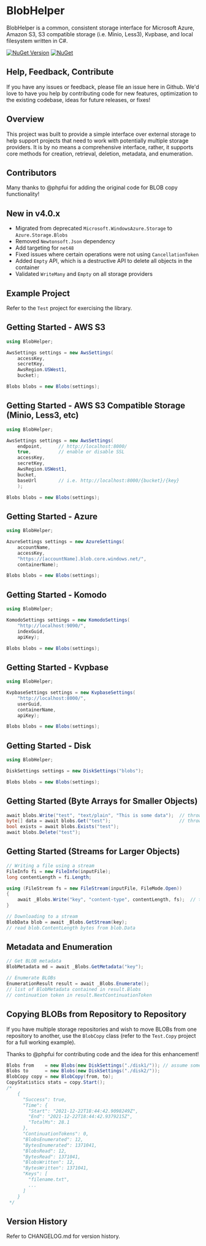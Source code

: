 # BlobHelper

BlobHelper is a common, consistent storage interface for Microsoft Azure, Amazon S3, S3 compatible storage (i.e. Minio, Less3), Kvpbase, and local filesystem written in C#.

[![NuGet Version](https://img.shields.io/nuget/v/BlobHelper.svg?style=flat)](https://www.nuget.org/packages/BlobHelper/) [![NuGet](https://img.shields.io/nuget/dt/BlobHelper.svg)](https://www.nuget.org/packages/BlobHelper) 

## Help, Feedback, Contribute

If you have any issues or feedback, please file an issue here in Github. We'd love to have you help by contributing code for new features, optimization to the existing codebase, ideas for future releases, or fixes!

## Overview

This project was built to provide a simple interface over external storage to help support projects that need to work with potentially multiple storage providers.  It is by no means a comprehensive interface, rather, it supports core methods for creation, retrieval, deletion, metadata, and enumeration.

## Contributors

Many thanks to @phpfui for adding the original code for BLOB copy functionality!

## New in v4.0.x

- Migrated from deprecated ```Microsoft.WindowsAzure.Storage``` to ```Azure.Storage.Blobs```
- Removed ```Newtonsoft.Json``` dependency
- Add targeting for ```net48```
- Fixed issues where certain operations were not using ```CancellationToken```
- Added ```Empty``` API, which is a destructive API to delete all objects in the container
- Validated ```WriteMany``` and ```Empty``` on all storage providers

## Example Project

Refer to the ```Test``` project for exercising the library.

## Getting Started - AWS S3
```csharp
using BlobHelper;

AwsSettings settings = new AwsSettings(
	accessKey, 
	secretKey, 
	AwsRegion.USWest1,
	bucket);

Blobs blobs = new Blobs(settings); 
```

## Getting Started - AWS S3 Compatible Storage (Minio, Less3, etc)
```csharp
using BlobHelper;

AwsSettings settings = new AwsSettings(
	endpoint,      // http://localhost:8000/
	true,          // enable or disable SSL
	accessKey, 
	secretKey, 
	AwsRegion.USWest1,
	bucket,
	baseUrl        // i.e. http://localhost:8000/{bucket}/{key}
	);

Blobs blobs = new Blobs(settings); 
```

## Getting Started - Azure
```csharp
using BlobHelper;

AzureSettings settings = new AzureSettings(
	accountName, 
	accessKey, 
	"https://[accountName].blob.core.windows.net/", 
	containerName);

Blobs blobs = new Blobs(settings); 
```

## Getting Started - Komodo
```csharp
using BlobHelper;

KomodoSettings settings = new KomodoSettings(
	"http://localhost:9090/", 
	indexGuid, 
	apiKey);

Blobs blobs = new Blobs(settings); 
```

## Getting Started - Kvpbase
```csharp
using BlobHelper;

KvpbaseSettings settings = new KvpbaseSettings(
	"http://localhost:8000/", 
	userGuid, 
	containerName, 
	apiKey);

Blobs blobs = new Blobs(settings); 
```

## Getting Started - Disk
```csharp
using BlobHelper;

DiskSettings settings = new DiskSettings("blobs"); 

Blobs blobs = new Blobs(settings);
```

## Getting Started (Byte Arrays for Smaller Objects)
```csharp
await blobs.Write("test", "text/plain", "This is some data");  // throws IOException
byte[] data = await blobs.Get("test");                         // throws IOException
bool exists = await blobs.Exists("test");
await blobs.Delete("test");
```

## Getting Started (Streams for Larger Objects)
```csharp
// Writing a file using a stream
FileInfo fi = new FileInfo(inputFile);
long contentLength = fi.Length;

using (FileStream fs = new FileStream(inputFile, FileMode.Open))
{
    await _Blobs.Write("key", "content-type", contentLength, fs);  // throws IOException
}

// Downloading to a stream
BlobData blob = await _Blobs.GetStream(key);
// read blob.ContentLength bytes from blob.Data
```

## Metadata and Enumeration
```csharp
// Get BLOB metadata
BlobMetadata md = await _Blobs.GetMetadata("key");

// Enumerate BLOBs
EnumerationResult result = await _Blobs.Enumerate();
// list of BlobMetadata contained in result.Blobs
// continuation token in result.NextContinuationToken
```

## Copying BLOBs from Repository to Repository

If you have multiple storage repositories and wish to move BLOBs from one repository to another, use the ```BlobCopy``` class (refer to the ```Test.Copy``` project for a full working example).

Thanks to @phpfui for contributing code and the idea for this enhancement!

```csharp
Blobs from    = new Blobs(new DiskSettings("./disk1/")); // assume some files are here
Blobs to      = new Blobs(new DiskSettings("./disk2/"));
BlobCopy copy = new BlobCopy(from, to);
CopyStatistics stats = copy.Start();
/*
	{
	  "Success": true,
	  "Time": {
	    "Start": "2021-12-22T18:44:42.9098249Z",
	    "End": "2021-12-22T18:44:42.9379215Z",
	    "TotalMs": 28.1
	  },
	  "ContinuationTokens": 0,
	  "BlobsEnumerated": 12,
	  "BytesEnumerated": 1371041,
	  "BlobsRead": 12,
	  "BytesRead": 1371041,
	  "BlobsWritten": 12,
	  "BytesWritten": 1371041,
	  "Keys": [
	    "filename.txt",
	    ...
	  ]
	}
 */
```

## Version History

Refer to CHANGELOG.md for version history.
